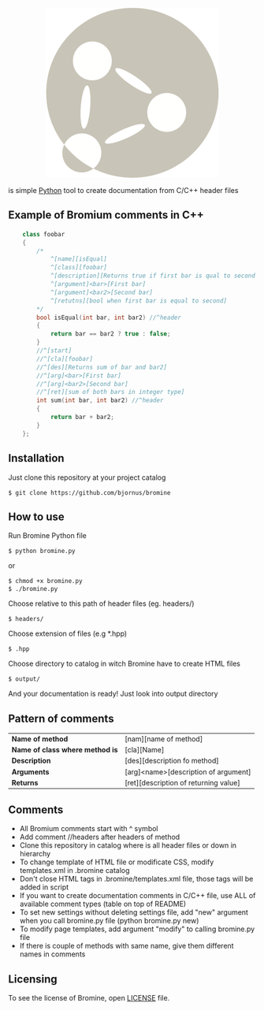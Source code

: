 <p align="center">
    <img src="/logo.png">
</p>

is simple <a href="https://www.python.org" target="_blank">Python</a> tool to create documentation from C/C++ header files

## Example of Bromium comments in C++
```cpp
    class foobar
    {
        /*
            ^[name][isEqual]
            ^[class][foobar]
            ^[description][Returns true if first bar is qual to second bar]
            ^[argument]<bar>[First bar]
            ^[argument]<bar2>[Second bar]
            ^[retutns][bool when first bar is equal to second]
        */
        bool isEqual(int bar, int bar2) //^header
        {
            return bar == bar2 ? true : false;
        }
        //^[start]
        //^[cla][foobar]
        //^[des][Returns sum of bar and bar2]
        //^[arg]<bar>[First bar]
        //^[arg]<bar2>[Second bar]
        //^[ret][sum of both bars in integer type]
        int sum(int bar, int bar2) //^header
        {
            return bar + bar2;
        }
    };
```

## Installation
Just clone this repository at your project catalog

    $ git clone https://github.com/bjornus/bromine
  
## How to  use
Run Bromine Python file

    $ python bromine.py

or

    $ chmod +x bromine.py
    $ ./bromine.py
    
Choose relative to this path of header files (eg. headers/)
    
    $ headers/
    
Choose extension of files (e.g *.hpp)
    
    $ .hpp

Choose directory to catalog in witch Bromine have to create HTML files

    $ output/

And your documentation is ready! Just look into output directory

## Pattern of comments
<table>
    <tr>
        <td>
            <b>Name of method</b> 
        </td>
        <td>
            [nam][name of method]
        </td>
   </tr>
   <tr>
        <td>
            <b>Name of class where method is</b> 
        </td>
        <td>
            [cla][Name]
        </td>
    </tr>
    <tr>
        <td>
           <b>Description</b> 
        </td>
        <td>
            [des][description fo method]
        </td>
     </tr>
     <tr>
        <td>
            <b>Arguments</b> 
        </td>
        <td>
            [arg]&lt;name&gt;[description of argument]
        </td>
    </tr>
    <tr>
        <td>
            <b>Returns</b> 
        </td>
        <td>
            [ret][description of returning value]
        </td>
    </tr>
</table>

## Comments
* All Bromium comments start with ^ symbol
* Add comment //headers after headers of method
* Clone this repository in catalog where is all header files or down in hierarchy
* To change template of HTML file or modificate CSS, modify templates.xml in .bromine catalog
* Don't close HTML tags in .bromine/templates.xml file, those tags will be added in script
* If you want to create documentation comments in C/C++ file, use ALL of available comment types (table on top of README)
* To set new settings without deleting settings file, add "new" argument when you call bromine.py file (python bromine.py new)
* To modify page templates, add argument "modify" to calling bromine.py file
* If there is couple of methods with same name, give them different names in comments

## Licensing
To see the license of Bromine, open <a href="https://github.com/bjornus/bromium/blob/master/LICENSE" target="_blank">LICENSE</a> file.
